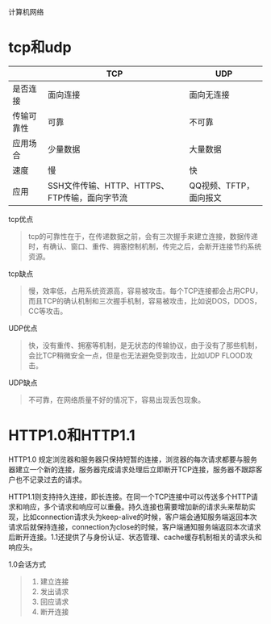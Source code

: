 计算机网络

# tcp和udp



|            | TCP                                           | UDP                    |
| ---------- | --------------------------------------------- | ---------------------- |
| 是否连接   | 面向连接                                      | 面向无连接             |
| 传输可靠性 | 可靠                                          | 不可靠                 |
| 应用场合   | 少量数据                                      | 大量数据               |
| 速度       | 慢                                            | 快                     |
| 应用       | SSH文件传输、HTTP、HTTPS、FTP传输，面向字节流 | QQ视频、TFTP，面向报文 |

tcp优点

> tcp的可靠性在于，在传递数据之前，会有三次握手来建立连接，数据传递时，有确认、窗口、重传、拥塞控制机制，传完之后，会断开连接节约系统资源。

tcp缺点

> 慢，效率低，占用系统资源高，容易被攻击。每个TCP连接都会占用CPU，而且TCP的确认机制和三次握手机制，容易被攻击，比如说DOS，DDOS，CC等攻击。

UDP优点

> 快，没有重传、拥塞等机制，是无状态的传输协议，由于没有了那些机制，会比TCP稍微安全一点，但是也无法避免受到攻击，比如UDP FLOOD攻击。

UDP缺点

> 不可靠，在网络质量不好的情况下，容易出现丢包现象。



# HTTP1.0和HTTP1.1

HTTP1.0 规定浏览器和服务器只保持短暂的连接，浏览器的每次请求都要与服务器建立一个新的连接，服务器完成请求处理后立即断开TCP连接，服务器不跟踪客户也不记录过去的请求。

HTTP1.1则支持持久连接，即长连接。在同一个TCP连接中可以传送多个HTTP请求和响应，多个请求和响应可以重叠。持久连接也需要增加新的请求头来帮助实现，比如connection请求头为keep-alive的时候，客户端会通知服务端返回本次请求后就保持连接，connection为close的时候，客户端通知服务端返回本次请求后断开连接。1.1还提供了与身份认证、状态管理、cache缓存机制相关的请求头和响应头。

1.0会话方式

> 1. 建立连接
> 2. 发出请求
> 3. 回应请求
> 4. 断开连接

